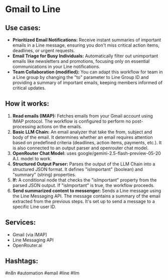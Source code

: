 # Gmail to Line

## Use cases:

- **Prioritized Email Notifications:**  Receive instant summaries of important emails in a Line message, ensuring you don't miss critical action items, deadlines, or urgent requests.
- **Email Triage for Busy Individuals:** Automatically filter out unimportant emails like newsletters and promotions, focusing only on essential communications in your Line notifications.
- **Team Collaboration (modified):** You can adapt this workflow for team in a Line group by changing the "to" parameter to Line Group ID and providing a summary of important emails, keeping members informed of critical updates.

## How it works:

1.  **Read emails (IMAP):** Fetches emails from your Gmail account using IMAP protocol.  The workflow is configured to perform no post-processing actions on the emails.
2.  **Basic LLM Chain:** An email analyzer that take the from, subject and body of the email. It determines whether an email requires attention based on predefined criteria (deadlines, action items, payments, etc.). It is also connected to an output parser and openrouter chat model.
3.  **OpenRouter Chat Model:** uses google/gemini-2.5-flash-preview-05-20 A.I. model to work.
4.  **Structured Output Parser:** Parses the output of the LLM Chain into a structured JSON format. It defines "isImportant" (boolean) and "summary" (string) properties.
5.  **If:** A conditional node that checks the "isImportant" property from the parsed JSON output. If "isImportant" is true, the workflow proceeds.
6.  **Send summarized content to messenger:** Sends a Line message using the Line Messaging API. The message contains a summary of the email extracted from the previous steps. It's set up to send a message to a specific Line user ID.

## Services:

*   Gmail (via IMAP)
*   Line Messaging API
*   OpenRouter.ai

## Hashtags:

#n8n #automation #email #line #llm
